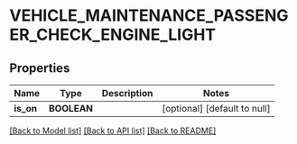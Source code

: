 # VEHICLE_MAINTENANCE_PASSENGER_CHECK_ENGINE_LIGHT

## Properties
Name | Type | Description | Notes
------------ | ------------- | ------------- | -------------
**is_on** | **BOOLEAN** |  | [optional] [default to null]

[[Back to Model list]](../README.md#documentation-for-models) [[Back to API list]](../README.md#documentation-for-api-endpoints) [[Back to README]](../README.md)


